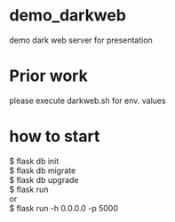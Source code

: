 # demo_darkweb
demo dark web server for presentation

# Prior work
please execute darkweb.sh for env. values

# how to start
$ flask db init  
$ flask db migrate  
$ flask db upgrade  
$ flask run  
or  
$ flask run -h 0.0.0.0 -p 5000  
